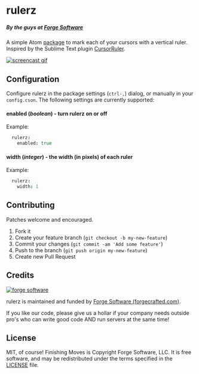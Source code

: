 # rulerz

##### By the guys at [Forge Software](http://www.forgecrafted.com/)

A simple Atom [package](https://atom.io/packages/rulerz) to mark each of your cursors with a vertical ruler. Inspired by the Sublime Text plugin [CursorRuler](https://github.com/icylace/CursorRuler).

[![screencast gif](https://cloud.githubusercontent.com/assets/281467/5994471/d3648c72-aa42-11e4-8916-bdd4705ed55c.gif)](http://www.forgecrafted.com)

## Configuration

Configure rulerz in the package settings (`ctrl-,`) dialog, or manually in your `config.cson`. The following settings are currently supported:

#### enabled (*boolean*) - turn rulerz on or off

Example:

```coffee
  rulerz:
    enabled: true
```

#### width (*integer*) - the width (in pixels) of each ruler

Example:

```coffee
  rulerz:
    width: 1
```

## Contributing

Patches welcome and encouraged.

1. Fork it
2. Create your feature branch (`git checkout -b my-new-feature`)
3. Commit your changes (`git commit -am 'Add some feature'`)
4. Push to the branch (`git push origin my-new-feature`)
5. Create new Pull Request

## Credits

[![forge software](http://www.forgecrafted.com/logo.png)](http://www.forgecrafted.com)

rulerz is maintained and funded by [Forge Software (forgecrafted.com)](http://www.forgecrafted.com).

If you like our code, please give us a hollar if your company needs outside pro's who can write good code AND run servers at the same time!

## License

MIT, of course! Finishing Moves is Copyright Forge Software, LLC. It is free software, and may be redistributed under the terms specified in the [LICENSE](LICENSE.md) file.
